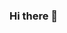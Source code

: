 ### Hi there 👋

<!--
**kamolzhonraziev/kamolzhonraziev** is a ✨ _special_ ✨ repository because its `README.md` (this file) appears on your GitHub profile.

Here are some ideas to get you started:

 🔭 I’m currently working on Embedded Systems
 🌱 I’m currently learning Databases/C/C++/Project Managment
 😄 Pronouns: He/Him
 
